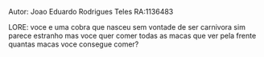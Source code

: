 Autor: Joao Eduardo Rodrigues Teles RA:1136483

LORE: voce e uma cobra que nasceu sem vontade de ser carnivora sim parece estranho mas voce quer comer todas as macas que ver pela frente quantas macas voce consegue comer?